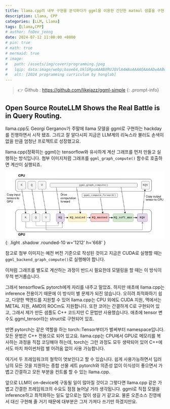 ```yaml
---
title: llama.cpp의 내부 구현을 분석하다가 ggml을 이용한 간단한 matmul 샘플을 구현 사례 고찰
description: Llama, CPP
categories: [LLM, Llama]
tags: [Llama,CPP]
# author: foDev_jeong
date: 2024-07-12 11:00:00 +0800
# pin: true
# math: true
# mermaid: true
# image:
#   path: /assets/img/cover/programming.jpeg
#   lqip: data:image/webp;base64,UklGRpoAAABXRUJQVlA4WAoAAAAQAAAADwAABwAAQUxQSDIAAAARL0AmbZurmr57yyIiqE8oiG0bejIYEQTgqiDA9vqnsUSI6H+oAERp2HZ65qP/VIAWAFZQOCBCAAAA8AEAnQEqEAAIAAVAfCWkAALp8sF8rgRgAP7o9FDvMCkMde9PK7euH5M1m6VWoDXf2FkP3BqV0ZYbO6NA/VFIAAAA
#   alt: [2024 programming curriculum by honglab]
---
```


> 👉 Github : <https://github.com/likejazz/ggml-simple>
{: .prompt-info}

## Open Source RouteLLM Shows the Real Battle is in Query Routing. 

llama.cpp도 Georgi Gerganov가 주말에 llama 모델을 ggml로 구현하는 hackday를 진행하면서 시작 됐죠. 그리고 잘 알다시피 지금은 LLM계의 리눅스라 불러도 손색이 없을 만큼 엄청난 프로젝트로 성장했고요.

llama.cpp(정확히는 ggml)는 tensorflow와 유사하게 계산 그래프를 먼저 만들고 실행하는 방식입니다. 첨부 이미지처럼 그래프를 `ggml_graph_compute()` 함수로 호출하면 계산이 실행되죠. 

![ LLAMA cpp ](/assets/img/llm/LLAMA-CPP.jpeg){: .light .shadow .rounded-10 w='1212' h='668' }

참고로 첨부 이미지는 예전 버전 기준으로 작성된 것이고 지금은 CUDA로 실행할 때는 `ggml_backend_graph_compute()`로 실행해야 합니다. 

이처럼 그래프를 별도로 계산하는 과정이 반드시 필요한데 모델링을 할 때는 이 방식이 무척 번거롭습니다. 

그래서 tensorflow도 pytorch에게 자리를 내주고 말았죠. 하지만 애초에 llama.cpp는 inference 전용이기 때문에 이 방식이 별 문제가 되진 않습니다. 
오히려 최적화하기 쉽고, 다양한 백엔드를 지원할 수 있어 llama.cpp는 CPU 외에도 CUDA 지원, 맥에서는 METAL 지원, AMD의 ROCm도 지원합니다. 또한 코어는 간결하게 C로 구현되어 있고, 그래서 제가 만든 샘플도 C++ 코드지만 C 문법만 사용했습니다. 
애초에 tensor 변수도 ggml_tensor라는 struct로 구현되어 있죠.

반면 pytorch는 같은 역할을 하는 torch::Tensor부터가 벌써부터 namespace입니다. 모든 문법은 C++ 전용으로 되어 있고요. llama.cpp는 CPU에서 GPU로 메모리를 복사하는 과정을 직접 코딩해야 하는데, torch는 그런 과정도 모두 생략되어 있어 C++에서도 마치 파이썬처럼 별 어려움 없이 사용 가능합니다. 

여기서 두 프레임워크의 철학이 엿보인다고 할 수 있습니다. 쉽게 사용가능하면서 딥러닝의 모든 것을 지원하는 종합 선물 세트 pytorch와 의존성 없이 이식성이 좋으면서 가볍고 간결하고 모든 부분을 컨트롤 할 수 있는 llama.cpp.

앞으로 LLM이 on-device에 구동될 일이 많아질 것이고 그렇다면 llama.cpp 같은 가볍고 간결한 프레임워크의 수요도 점점 늘어날 거라 생각됩니다. ggml로 직접 모델을 inference하고 최적화하는 일도 앞으로는 많이 생길 거 같고요. 물론 오픈소스 진영에서 대신 구현해 줄 거기 때문에 대부분은 그저 가져다 쓰기만 하겠지만요.


